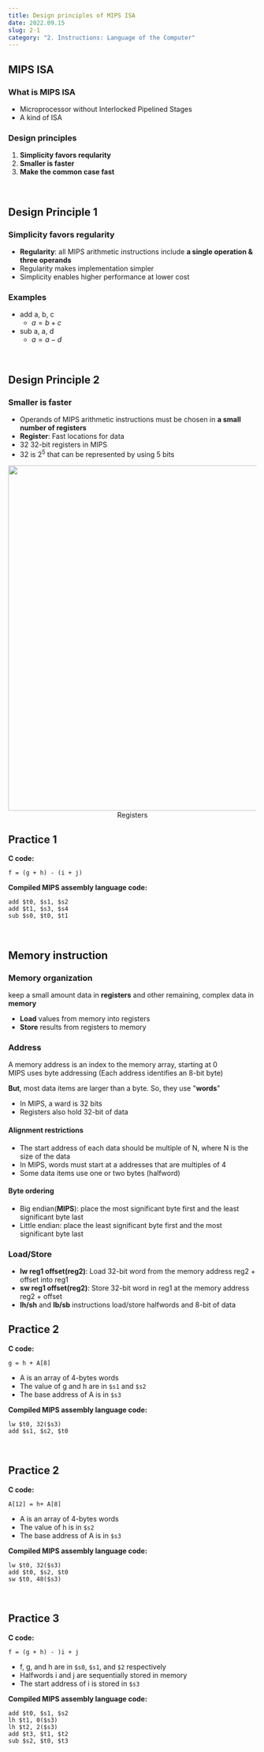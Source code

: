 ```yaml
---
title: Design principles of MIPS ISA
date: 2022.09.15
slug: 2-1
category: "2. Instructions: Language of the Computer"
---
```


## MIPS ISA
### What is MIPS ISA
- Microprocessor without Interlocked Pipelined Stages
- A kind of ISA

### Design principles
1. **Simplicity favors reqularity**
2. **Smaller is faster**
3. **Make the common case fast** 
</br>

## Design Principle 1
### Simplicity favors regularity
- **Regularity**: all MIPS arithmetic instructions include **a single operation & three operands** </br>
- Regularity makes implementation simpler </br>
- Simplicity enables higher performance at lower cost 

### Examples
- add a, b, c
    - $a = b + c$
- sub a, a, d
    - $a = a - d$
</br>

## Design Principle 2
### Smaller is faster
- Operands of MIPS arithmetic instructions must be chosen in **a small number of registers**
- **Register**: Fast locations for data
- 32 32-bit registers in MIPS
- 32 is $2^5$ that can be represented by using 5 bits
<center>
<img src="/computer-architecture/2-1/01.jpg"  width="700">
Registers
</center>

## Practice 1
**C code:**
<pre class="no-line-numbers language-bash">
<code>f = (g + h) - (i + j)
</code></pre>


**Compiled MIPS assembly language code:**
<pre class="no-line-numbers language-bash">
<code>add $t0, $s1, $s2
add $t1, $s3, $s4
sub $s0, $t0, $t1
</code></pre>
</br>

## Memory instruction
### Memory organization
keep a small amount data in **registers** and other remaining, complex data in **memory**

- **Load** values from memory into registers
- **Store** results from registers to memory

### Address
A memory address is an index to the memory array, starting at 0 </br>
MIPS uses byte addressing (Each address identifies an 8-bit byte)

**But**, most data items are larger than a byte. So, they use "**words**" </br>
- In MIPS, a ward is 32 bits
- Registers also hold 32-bit of data

#### Alignment restrictions
- The start address of each data should be multiple of N, where N is the size of the data
- In MIPS, words must start at a addresses that are multiples of 4
- Some data items use one or two bytes (halfword)

#### Byte ordering
- Big endian(**MIPS**): place the most significant byte first and the least significant byte last
- Little endian: place the least significant byte first and the most significant byte last  

### Load/Store
- **lw reg1 offset(reg2)**: Load 32-bit word from the memory address reg2 + offset into reg1
- **sw reg1 offset(reg2)**: Store 32-bit word in reg1 at the memory address reg2 + offset
- **lh/sh** and **lb/sb** instructions load/store halfwords and 8-bit of data

## Practice 2
**C code:**
<pre class="no-line-numbers language-bash">
<code>g = h + A[8]
</code></pre>
- A is an array of 4-bytes words
- The value of g and h are in `$s1` and `$s2`
- The base address of A is in `$s3`

**Compiled MIPS assembly language code:**
<pre class="no-line-numbers language-bash">
<code>lw $t0, 32($s3)
add $s1, $s2, $t0
</code></pre>
</br>

## Practice 2
**C code:**
<pre class="no-line-numbers language-bash">
<code>A[12] = h+ A[8]
</code></pre>
- A is an array of 4-bytes words
- The value of h is in `$s2`
- The base address of A is in `$s3`

**Compiled MIPS assembly language code:**
<pre class="no-line-numbers language-bash">
<code>lw $t0, 32($s3)
add $t0, $s2, $t0
sw $t0, 48($s3)
</code></pre>
</br>

## Practice 3
**C code:**
<pre class="no-line-numbers language-bash">
<code>f = (g + h) - )i + j
</code></pre>
- f, g, and h are in `$s0`, `$s1`, and `$2` respectively
- Halfwords i and j are sequentially stored in memory
- The start address of i is stored in `$s3`

**Compiled MIPS assembly language code:**
<pre class="no-line-numbers language-bash">
<code>add $t0, $s1, $s2
lh $t1, 0($s3)
lh $t2, 2($s3)
add $t3, $t1, $t2
sub $s2, $t0, $t3
</code></pre>
</br>